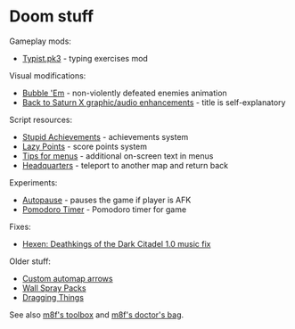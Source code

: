 # Doom stuff

Gameplay mods:

- [Typist.pk3](https://forum.zdoom.org/viewtopic.php?f=43&t=66042&p=1120693) - typing exercises mod

Visual modifications:

- [Bubble 'Em](https://forum.zdoom.org/viewtopic.php?f=46&t=68685#p1152614) - non-violently defeated enemies animation
- [Back to Saturn X graphic/audio enhancements](https://forum.zdoom.org/viewtopic.php?f=46&t=59373&p=1039130#p1039130) - title is self-explanatory

Script resources:

- [Stupid Achievements](https://forum.zdoom.org/viewtopic.php?f=43&t=68366) - achievements system
- [Lazy Points](https://forum.zdoom.org/viewtopic.php?f=105&t=66565&p=1127275) - score points system
- [Tips for menus](https://forum.zdoom.org/viewtopic.php?f=105&t=66539&p=1126628#p1126628) - additional on-screen text in menus
- [Headquarters](https://forum.zdoom.org/viewtopic.php?f=105&t=70923) - teleport to another map and return back

Experiments:

- [Autopause](https://forum.zdoom.org/viewtopic.php?f=43&t=67991) - pauses the game if player is AFK
- [Pomodoro Timer](https://forum.zdoom.org/viewtopic.php?f=43&t=60035) - Pomodoro timer for game

Fixes:

- [Hexen: Deathkings of the Dark Citadel 1.0 music fix](https://forum.zdoom.org/viewtopic.php?f=46&t=62802&p=1082550)

Older stuff:

- [Custom automap arrows](https://forum.zdoom.org/viewtopic.php?f=46&t=59360)
- [Wall Spray Packs](https://forum.zdoom.org/viewtopic.php?f=43&t=59536#p1040881)
- [Dragging Things](https://forum.zdoom.org/viewtopic.php?f=105&t=59384#p1039253)

See also [m8f's toolbox](https://mmaulwurff.github.io/pages/toolbox) and [m8f's doctor's bag](https://mmaulwurff.github.io/pages/doctors-bag).
